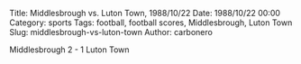 Title: Middlesbrough vs. Luton Town, 1988/10/22
Date: 1988/10/22 00:00
Category: sports
Tags: football, football scores, Middlesbrough, Luton Town
Slug: middlesbrough-vs-luton-town
Author: carbonero


Middlesbrough 2 - 1 Luton Town
